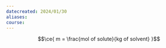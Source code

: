 ```yaml
---
datecreated: 2024/01/30
aliases: 
course:
---
```

$$\ce{ m = \frac{mol of solute}{kg of solvent} }$$